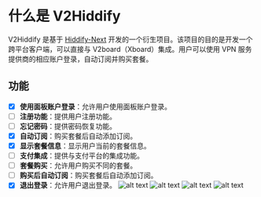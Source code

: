 # 什么是 V2Hiddify

V2Hiddify 是基于 [Hiddify-Next](https://github.com/hiddify/hiddify-next) 开发的一个衍生项目。该项目的目的是开发一个跨平台客户端，可以直接与 V2board（Xboard）集成。用户可以使用 VPN 服务提供商的相应账户登录，自动订阅并购买套餐。

## 功能

- [x] **使用面板账户登录**：允许用户使用面板账户登录。
- [ ] **注册功能**：提供用户注册功能。
- [ ] **忘记密码**：提供密码恢复功能。
- [x] **自动订阅**：购买套餐后自动添加订阅。
- [x] **显示套餐信息**：显示用户当前的套餐信息。
- [ ] **支付集成**：提供与支付平台的集成功能。
- [ ] **套餐购买**：允许用户购买不同的套餐。
- [ ] **购买后自动订阅**：购买套餐后自动添加订阅。
- [x] **退出登录**：允许用户退出登录。
![alt text](./images/loginin.jpg)
![alt text](./images/sub.jpg)
![alt text](./images/purchase.jpg)
![alt text](./images/connect.jpg)